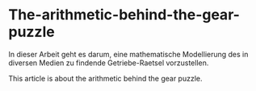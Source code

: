 # The-arithmetic-behind-the-gear-puzzle
In dieser Arbeit geht es darum, eine mathematische Modellierung des in diversen Medien zu findende Getriebe-Raetsel vorzustellen.

This article is about the arithmetic behind the gear puzzle. 
